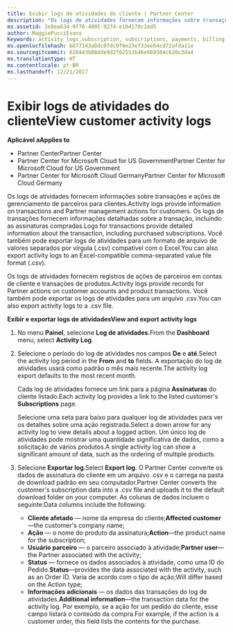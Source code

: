 ```yaml
---
title: Exibir logs de atividades do cliente | Partner Center
description: "Os logs de atividades fornecem informações sobre transações e ações de gerenciamento de parceiros para clientes."
ms.assetid: 2e8ea634-9f76-4005-9274-e104170c2ed5
author: MaggiePucciEvans
Keywords: activity logs,subscription, subscriptions, payments, billing, transactions
ms.openlocfilehash: b877143abdc07dc0f6e23ef33ee64cd72afda11e
ms.sourcegitcommit: 628443b08dde9d2f02553b46e669504c620c3da4
ms.translationtype: HT
ms.contentlocale: pt-BR
ms.lasthandoff: 12/21/2017
---
```

# <a name="view-customer-activity-logs"></a><span data-ttu-id="a2fab-103">Exibir logs de atividades do cliente</span><span class="sxs-lookup"><span data-stu-id="a2fab-103">View customer activity logs</span></span>

**<span data-ttu-id="a2fab-104">Aplicável a</span><span class="sxs-lookup"><span data-stu-id="a2fab-104">Applies to</span></span>**

-  <span data-ttu-id="a2fab-105">Partner Center</span><span class="sxs-lookup"><span data-stu-id="a2fab-105">Partner Center</span></span>
-  <span data-ttu-id="a2fab-106">Partner Center for Microsoft Cloud for US Government</span><span class="sxs-lookup"><span data-stu-id="a2fab-106">Partner Center for Microsoft Cloud for US Government</span></span>
-  <span data-ttu-id="a2fab-107">Partner Center for Microsoft Cloud Germany</span><span class="sxs-lookup"><span data-stu-id="a2fab-107">Partner Center for Microsoft Cloud Germany</span></span>


<span data-ttu-id="a2fab-108">Os logs de atividades fornecem informações sobre transações e ações de gerenciamento de parceiros para clientes.</span><span class="sxs-lookup"><span data-stu-id="a2fab-108">Activity logs provide information on transactions and Partner management actions for customers.</span></span> <span data-ttu-id="a2fab-109">Os logs de transações fornecem informações detalhadas sobre a transação, incluindo as assinaturas compradas.</span><span class="sxs-lookup"><span data-stu-id="a2fab-109">Logs for transactions provide detailed information about the transaction, including purchased subscriptions.</span></span> <span data-ttu-id="a2fab-110">Você também pode exportar logs de atividades para um formato de arquivo de valores separados por vírgula (.csv) compatível com o Excel.</span><span class="sxs-lookup"><span data-stu-id="a2fab-110">You can also export activity logs to an Excel-compatible comma-separated value file format (.csv).</span></span>

<span data-ttu-id="a2fab-111">Os logs de atividades fornecem registros de ações de parceiros em contas de cliente e transações de produtos.</span><span class="sxs-lookup"><span data-stu-id="a2fab-111">Activity logs provide records for Partner actions on customer accounts and product transactions.</span></span> <span data-ttu-id="a2fab-112">Você também pode exportar os logs de atividades para um arquivo .csv.</span><span class="sxs-lookup"><span data-stu-id="a2fab-112">You can also export activity logs to a .csv file.</span></span>

**<span data-ttu-id="a2fab-113">Exibir e exportar logs de atividades</span><span class="sxs-lookup"><span data-stu-id="a2fab-113">View and export activity logs</span></span>**

1.  <span data-ttu-id="a2fab-114">No menu **Painel**, selecione **Log de atividades**.</span><span class="sxs-lookup"><span data-stu-id="a2fab-114">From the **Dashboard** menu, select **Activity Log**.</span></span>
2.  <span data-ttu-id="a2fab-115">Selecione o período do log de atividades nos campos **De** e **até**.</span><span class="sxs-lookup"><span data-stu-id="a2fab-115">Select the activity log period in the **From** and **to** fields.</span></span> <span data-ttu-id="a2fab-116">A exportação do log de atividades usará como padrão o mês mais recente.</span><span class="sxs-lookup"><span data-stu-id="a2fab-116">The activity log export defaults to the most recent month.</span></span>

    <span data-ttu-id="a2fab-117">Cada log de atividades fornece um link para a página **Assinaturas** do cliente listado.</span><span class="sxs-lookup"><span data-stu-id="a2fab-117">Each activity log provides a link to the listed customer's **Subscriptions** page.</span></span>

    <span data-ttu-id="a2fab-118">Selecione uma seta para baixo para qualquer log de atividades para ver os detalhes sobre uma ação registrada.</span><span class="sxs-lookup"><span data-stu-id="a2fab-118">Select a down arrow for any activity log to view details about a logged action.</span></span> <span data-ttu-id="a2fab-119">Um único log de atividades pode mostrar uma quantidade significativa de dados, como a solicitação de vários produtos.</span><span class="sxs-lookup"><span data-stu-id="a2fab-119">A single activity log can show a significant amount of data, such as the ordering of multiple products.</span></span>

3.  <span data-ttu-id="a2fab-120">Selecione **Exportar log**.</span><span class="sxs-lookup"><span data-stu-id="a2fab-120">Select **Export log**.</span></span> <span data-ttu-id="a2fab-121">O Partner Center converte os dados de assinatura do cliente em um arquivo .csv e o carrega na pasta de download padrão em seu computador.</span><span class="sxs-lookup"><span data-stu-id="a2fab-121">Partner Center converts the customer's subscription data into a .csv file and uploads it to the default download folder on your computer.</span></span> <span data-ttu-id="a2fab-122">As colunas de dados incluem o seguinte:</span><span class="sxs-lookup"><span data-stu-id="a2fab-122">Data columns include the following:</span></span>
    -   <span data-ttu-id="a2fab-123">**Cliente afetado** — nome da empresa do cliente;</span><span class="sxs-lookup"><span data-stu-id="a2fab-123">**Affected customer**—the customer's company name;</span></span>
    -   <span data-ttu-id="a2fab-124">**Ação** — o nome do produto da assinatura;</span><span class="sxs-lookup"><span data-stu-id="a2fab-124">**Action**—the product name for the subscription;</span></span>
    -   <span data-ttu-id="a2fab-125">**Usuário parceiro** — o parceiro associado à atividade;</span><span class="sxs-lookup"><span data-stu-id="a2fab-125">**Partner user**—the Partner associated with the activity;</span></span>
    -   <span data-ttu-id="a2fab-126">**Status** — fornece os dados associados à atividade, como uma ID do Pedido.</span><span class="sxs-lookup"><span data-stu-id="a2fab-126">**Status**—provides the data associated with the activity, such as an Order ID.</span></span> <span data-ttu-id="a2fab-127">Varia de acordo com o tipo de ação;</span><span class="sxs-lookup"><span data-stu-id="a2fab-127">Will differ based on the Action type;</span></span>
    -   <span data-ttu-id="a2fab-128">**Informações adicionais** — os dados das transações do log de atividades.</span><span class="sxs-lookup"><span data-stu-id="a2fab-128">**Additional information**—the transaction data for the activity log.</span></span> <span data-ttu-id="a2fab-129">Por exemplo, se a ação for um pedido do cliente, esse campo listará o conteúdo da compra.</span><span class="sxs-lookup"><span data-stu-id="a2fab-129">For example, if the action is a customer order, this field lists the contents for the purchase.</span></span>

 

 



